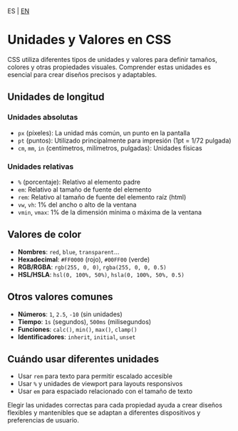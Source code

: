 <!-- MULTILANGUAJE MENU START -->
ES | [EN](https://lckpig.gitbook.io/practical-dev-handbook/css/fundamentals/units-and-values)
<!-- MULTILANGUAJE MENU END -->

# Unidades y Valores en CSS

CSS utiliza diferentes tipos de unidades y valores para definir tamaños, colores y otras propiedades visuales. Comprender estas unidades es esencial para crear diseños precisos y adaptables.

## Unidades de longitud

### Unidades absolutas
- `px` (píxeles): La unidad más común, un punto en la pantalla
- `pt` (puntos): Utilizado principalmente para impresión (1pt = 1/72 pulgada)
- `cm`, `mm`, `in` (centímetros, milímetros, pulgadas): Unidades físicas

### Unidades relativas
- `%` (porcentaje): Relativo al elemento padre
- `em`: Relativo al tamaño de fuente del elemento
- `rem`: Relativo al tamaño de fuente del elemento raíz (html)
- `vw`, `vh`: 1% del ancho o alto de la ventana
- `vmin`, `vmax`: 1% de la dimensión mínima o máxima de la ventana

## Valores de color

- **Nombres**: `red`, `blue`, `transparent`...
- **Hexadecimal**: `#FF0000` (rojo), `#00FF00` (verde)
- **RGB/RGBA**: `rgb(255, 0, 0)`, `rgba(255, 0, 0, 0.5)`
- **HSL/HSLA**: `hsl(0, 100%, 50%)`, `hsla(0, 100%, 50%, 0.5)`

## Otros valores comunes

- **Números**: `1`, `2.5`, `-10` (sin unidades)
- **Tiempo**: `1s` (segundos), `500ms` (milisegundos)
- **Funciones**: `calc()`, `min()`, `max()`, `clamp()`
- **Identificadores**: `inherit`, `initial`, `unset`

## Cuándo usar diferentes unidades

- Usar `rem` para texto para permitir escalado accesible
- Usar `%` y unidades de viewport para layouts responsivos
- Usar `em` para espaciado relacionado con el tamaño de texto

Elegir las unidades correctas para cada propiedad ayuda a crear diseños flexibles y mantenibles que se adaptan a diferentes dispositivos y preferencias de usuario. 